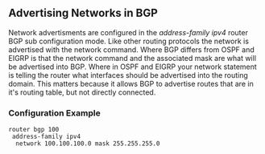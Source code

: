 ## Advertising Networks in BGP

Network advertisments are configured in the *address-family ipv4* router BGP sub configuration mode. Like other routing protocols the network is advertised with the network command. Where BGP differs from OSPF and EIGRP is that the network command and the associated mask are what will be advertised into BGP. Where in OSPF and EIGRP your network statement is telling the router what interfaces should be advertised into the routing domain. This matters because it allows BGP to advertise routes that are in it's routing table, but not directly connected.

### Configuration Example

```
router bgp 100
 address-family ipv4
  network 100.100.100.0 mask 255.255.255.0
```
